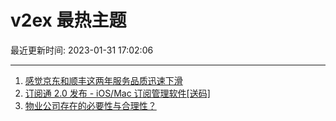 # v2ex 最热主题

最近更新时间: 2023-01-31 17:02:06

--- 
1. [感觉京东和顺丰这两年服务品质迅速下滑](https://www.v2ex.com/t/911831) 
2. [订阅通 2.0 发布 - iOS/Mac 订阅管理软件[送码]](https://www.v2ex.com/t/911840) 
3. [物业公司存在的必要性与合理性？](https://www.v2ex.com/t/911891) 
